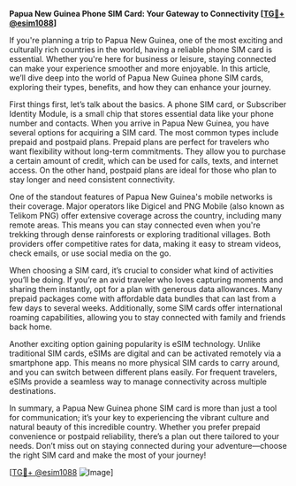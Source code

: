 **Papua New Guinea Phone SIM Card: Your Gateway to Connectivity [[TG💪+ @esim1088](https://t.me/s/esim1088)]**

If you're planning a trip to Papua New Guinea, one of the most exciting and culturally rich countries in the world, having a reliable phone SIM card is essential. Whether you're here for business or leisure, staying connected can make your experience smoother and more enjoyable. In this article, we’ll dive deep into the world of Papua New Guinea phone SIM cards, exploring their types, benefits, and how they can enhance your journey.

First things first, let’s talk about the basics. A phone SIM card, or Subscriber Identity Module, is a small chip that stores essential data like your phone number and contacts. When you arrive in Papua New Guinea, you have several options for acquiring a SIM card. The most common types include prepaid and postpaid plans. Prepaid plans are perfect for travelers who want flexibility without long-term commitments. They allow you to purchase a certain amount of credit, which can be used for calls, texts, and internet access. On the other hand, postpaid plans are ideal for those who plan to stay longer and need consistent connectivity.

One of the standout features of Papua New Guinea's mobile networks is their coverage. Major operators like Digicel and PNG Mobile (also known as Telikom PNG) offer extensive coverage across the country, including many remote areas. This means you can stay connected even when you're trekking through dense rainforests or exploring traditional villages. Both providers offer competitive rates for data, making it easy to stream videos, check emails, or use social media on the go.

When choosing a SIM card, it’s crucial to consider what kind of activities you’ll be doing. If you’re an avid traveler who loves capturing moments and sharing them instantly, opt for a plan with generous data allowances. Many prepaid packages come with affordable data bundles that can last from a few days to several weeks. Additionally, some SIM cards offer international roaming capabilities, allowing you to stay connected with family and friends back home.

Another exciting option gaining popularity is eSIM technology. Unlike traditional SIM cards, eSIMs are digital and can be activated remotely via a smartphone app. This means no more physical SIM cards to carry around, and you can switch between different plans easily. For frequent travelers, eSIMs provide a seamless way to manage connectivity across multiple destinations.

In summary, a Papua New Guinea phone SIM card is more than just a tool for communication; it’s your key to experiencing the vibrant culture and natural beauty of this incredible country. Whether you prefer prepaid convenience or postpaid reliability, there’s a plan out there tailored to your needs. Don’t miss out on staying connected during your adventure—choose the right SIM card and make the most of your journey! 

[[TG💪+ @esim1088](https://t.me/s/esim1088) ![Image](https://i.postimg.cc/Y0z9fWf4/image.png)]